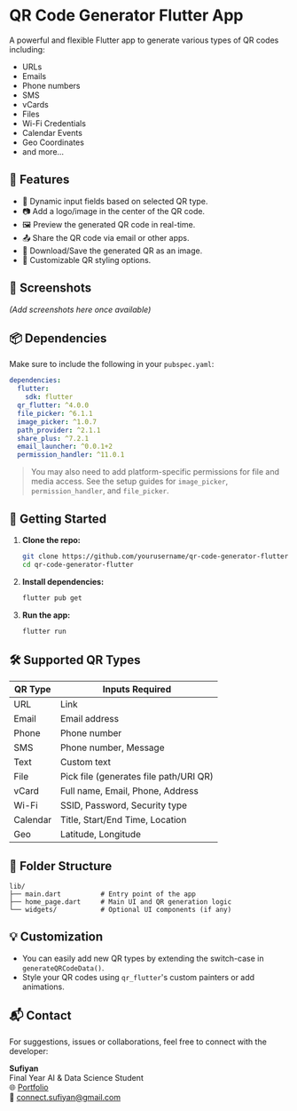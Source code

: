 # QR Code Generator Flutter App

A powerful and flexible Flutter app to generate various types of QR codes including:
- URLs
- Emails
- Phone numbers
- SMS
- vCards
- Files
- Wi-Fi Credentials
- Calendar Events
- Geo Coordinates
- and more...

## 🚀 Features

- 🔄 Dynamic input fields based on selected QR type.
- 📷 Add a logo/image in the center of the QR code.
- 🖼️ Preview the generated QR code in real-time.
- 📤 Share the QR code via email or other apps.
- 💾 Download/Save the generated QR as an image.
- 🎨 Customizable QR styling options.

## 📱 Screenshots

*(Add screenshots here once available)*

## 📦 Dependencies

Make sure to include the following in your `pubspec.yaml`:

```yaml
dependencies:
  flutter:
    sdk: flutter
  qr_flutter: ^4.0.0
  file_picker: ^6.1.1
  image_picker: ^1.0.7
  path_provider: ^2.1.1
  share_plus: ^7.2.1
  email_launcher: ^0.0.1+2
  permission_handler: ^11.0.1
```

> You may also need to add platform-specific permissions for file and media access. See the setup guides for `image_picker`, `permission_handler`, and `file_picker`.

## 🔧 Getting Started

1. **Clone the repo:**

   ```bash
   git clone https://github.com/yourusername/qr-code-generator-flutter.git
   cd qr-code-generator-flutter
   ```

2. **Install dependencies:**

   ```bash
   flutter pub get
   ```

3. **Run the app:**

   ```bash
   flutter run
   ```

## 🛠️ Supported QR Types

| QR Type    | Inputs Required                       |
|-----------|----------------------------------------|
| URL       | Link                                   |
| Email     | Email address                          |
| Phone     | Phone number                           |
| SMS       | Phone number, Message                  |
| Text      | Custom text                            |
| File      | Pick file (generates file path/URI QR) |
| vCard     | Full name, Email, Phone, Address       |
| Wi-Fi     | SSID, Password, Security type          |
| Calendar  | Title, Start/End Time, Location        |
| Geo       | Latitude, Longitude                    |

## 📂 Folder Structure

```
lib/
├── main.dart          # Entry point of the app
├── home_page.dart     # Main UI and QR generation logic
└── widgets/           # Optional UI components (if any)
```

## 💡 Customization

- You can easily add new QR types by extending the switch-case in `generateQRCodeData()`.
- Style your QR codes using `qr_flutter`'s custom painters or add animations.

## 📬 Contact

For suggestions, issues or collaborations, feel free to connect with the developer:

**Sufiyan**  
Final Year AI & Data Science Student  
🌐 [Portfolio](sufiyankhan.tech)  
📧 connect.sufiyan@gmail.com
